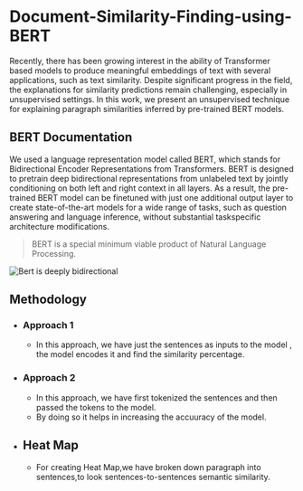 # Document-Similarity-Finding-using-BERT
Recently, there has been growing interest in the ability of Transformer based models to produce meaningful embeddings of text with several applications, such as text similarity. Despite significant progress in the field, the explanations for similarity predictions remain challenging, especially in unsupervised settings.
       In this work, we present  an unsupervised technique  for  explaining  paragraph  similarities  inferred  by
pre-trained BERT models. 

## BERT Documentation

We used a  language representation model called BERT, which stands for Bidirectional Encoder Representations from Transformers. BERT is designed to pretrain deep bidirectional representations from unlabeled text by jointly conditioning on both left and right context in all layers. As a result, the pre-trained BERT model can be finetuned with just one additional output layer to create state-of-the-art models for a wide range of tasks, such as question answering and language inference, without substantial taskspecific architecture modifications.

>BERT is a special  minimum viable product of Natural Language Processing.


![Bert is deeply  bidirectional](https://user-images.githubusercontent.com/92162301/219870671-e152cc53-29ea-45db-9311-1171bb918322.png)

## Methodology
- ### Approach 1
    - In this approach, we have just the sentences as inputs to the model , the model encodes it and find the similarity percentage.
- ### Approach 2
    - In this approach, we have first tokenized the sentences and then passed the tokens to the model. 
    - By doing so it helps in increasing the accuuracy of the model.

- ## Heat Map
    - For creating Heat Map,we have broken down paragraph into sentences,to look sentences-to-sentences semantic similarity. 
    
    
